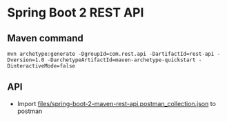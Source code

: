 # Spring Boot 2 REST API

## Maven command
```
mvn archetype:generate -DgroupId=com.rest.api -DartifactId=rest-api -Dversion=1.0 -DarchetypeArtifactId=maven-archetype-quickstart -DinteractiveMode=false
```

## API
* Import [files/spring-boot-2-maven-rest-api.postman_collection.json](files/spring-boot-2-maven-rest-api.postman_collection.json) to postman